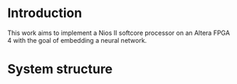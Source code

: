 # Introduction

This work aims to implement a Nios II softcore processor on an Altera FPGA 4 with the goal of embedding a neural network.

# System structure
